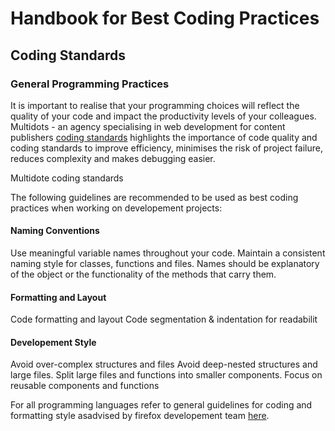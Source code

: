 # Handbook for Best Coding Practices

## Coding Standards

### General Programming Practices

It is important to realise that your programming choices will reflect the quality
of your code and impact the productivity levels of your colleagues. Multidots - an agency specialising in web development for content publishers [coding standards]((https://www.multidots.com/importance-of-code-quality-and-coding-standard-in-software-development/)) highlights the importance of code quality and coding standards to improve efficiency, minimises the risk of project failure, reduces complexity and makes debugging easier.

Multidote coding standards 

The following guidelines are recommended to be used as best coding practices when 
working on developement projects:

#### Naming Conventions

Use meaningful variable names throughout your code. Maintain a consistent naming style for classes, functions and files. Names should be explanatory of the object or the functionality of the methods that carry them. 

#### Formatting and Layout

Code formatting and layout
Code segmentation & indentation for readabilit

#### Developement Style

Avoid over-complex structures and files
Avoid deep-nested structures and large files. Split large files and functions into smaller components. 
Focus on reusable components and functions

For all programming languages refer to general guidelines for coding and formatting style asadvised
by firefox developement team [here](https://github.com/user/repo/blob/branch/other_file.md).




